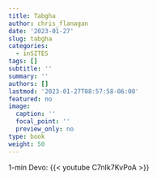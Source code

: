```yaml
---
title: Tabgha
author: chris_flanagan
date: '2023-01-27'
slug: tabgha
categories:
  - inSITES
tags: []
subtitle: ''
summary: ''
authors: []
lastmod: '2023-01-27T08:57:58-06:00'
featured: no
image:
  caption: ''
  focal_point: ''
  preview_only: no
type: book
weight: 50 
---
```


1-min Devo:
{{< youtube C7nIk7KvPoA >}}
